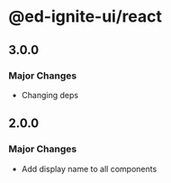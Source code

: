 # @ed-ignite-ui/react

## 3.0.0

### Major Changes

- Changing deps

## 2.0.0

### Major Changes

- Add display name to all components
